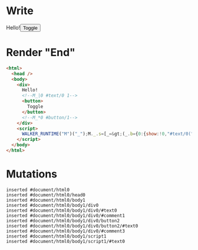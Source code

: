 # Write
  <div>Hello!<!--M_|0 #text/0 1--><button>Toggle</button><!--M_*0 #button/1--></div><script>WALKER_RUNTIME("M")("_");M._.s=[_=>(_.b={0:{show:!0,"#text/0(":_._["packages/translator-tags/src/__tests__/fixtures/basic-toggle-show/template.marko_1_renderer"],"#text/0!":_.a={}},1:_.a})];M._.e=[0,"packages/translator-tags/src/__tests__/fixtures/basic-toggle-show/template.marko_0_show"];M._.d=1;M._.w()</script>


# Render "End"
```html
<html>
  <head />
  <body>
    <div>
      Hello!
      <!--M_|0 #text/0 1-->
      <button>
        Toggle
      </button>
      <!--M_*0 #button/1-->
    </div>
    <script>
      WALKER_RUNTIME("M")("_");M._.s=[_=&gt;(_.b={0:{show:!0,"#text/0(":_._["packages/translator-tags/src/__tests__/fixtures/basic-toggle-show/template.marko_1_renderer"],"#text/0!":_.a={}},1:_.a})];M._.e=[0,"packages/translator-tags/src/__tests__/fixtures/basic-toggle-show/template.marko_0_show"];M._.d=1;M._.w()
    </script>
  </body>
</html>
```

# Mutations
```
inserted #document/html0
inserted #document/html0/head0
inserted #document/html0/body1
inserted #document/html0/body1/div0
inserted #document/html0/body1/div0/#text0
inserted #document/html0/body1/div0/#comment1
inserted #document/html0/body1/div0/button2
inserted #document/html0/body1/div0/button2/#text0
inserted #document/html0/body1/div0/#comment3
inserted #document/html0/body1/script1
inserted #document/html0/body1/script1/#text0
```